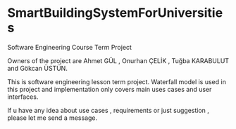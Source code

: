 # SmartBuildingSystemForUniversities
Software Engineering Course Term Project

Owners of the project are Ahmet GÜL , Onurhan ÇELİK , Tuğba KARABULUT and Gökcan ÜSTÜN.

This is software engineering lesson term project.
Waterfall model is used in this project and implementation only covers main uses cases and user interfaces.

If u have any idea about use cases , requirements or just suggestion , please let me send a message.

